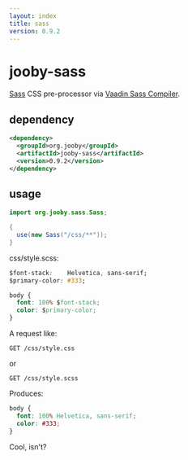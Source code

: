 ```yaml
---
layout: index
title: sass
version: 0.9.2
---
```


# jooby-sass

[Sass](http://sass-lang.com) CSS pre-processor via [Vaadin Sass Compiler](https://github.com/vaadin/sass-compiler).

## dependency

```xml
<dependency>
  <groupId>org.jooby</groupId>
  <artifactId>jooby-sass</artifactId>
  <version>0.9.2</version>
</dependency>
```

## usage

```java
import org.jooby.sass.Sass;

{
  use(new Sass("/css/**"));
}
```

css/style.scss:

```css
$font-stack:    Helvetica, sans-serif;
$primary-color: #333;

body {
  font: 100% $font-stack;
  color: $primary-color;
}
```

A request like:

```
GET /css/style.css
```

or

```
GET /css/style.scss
```

Produces:

```css
body {
  font: 100% Helvetica, sans-serif;
  color: #333;
}
```

Cool, isn't?
